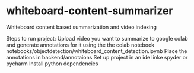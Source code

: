 # whiteboard-content-summarizer
Whiteboard content based summarization and video indexing

Steps to run project:
Upload video you want to summarize to google colab and generate annotations for it using the the colab notebook notebooks/objectdetection/whiteboard_content_detection.ipynb 
Place the annotations in backend/annotaions
Set up project in an ide linke spyder or pycharm 
Install python dependencies
